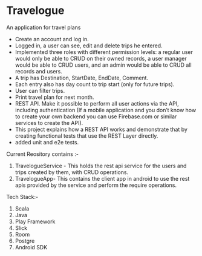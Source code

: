 # Travelogue



An application for travel plans

- Create an account and log in.
- Logged in, a user can see, edit and delete trips he entered.
- Implemented three roles with different permission levels: a regular user would only be able to CRUD on their owned records, a user manager would be able to CRUD users, and an admin would be able to CRUD all records and users.
- A trip has Destination, StartDate, EndDate, Comment.
- Each entry also has day count to trip start (only for future trips).
- User can filter trips.
- Print travel plan for next month.
- REST API. Make it possible to perform all user actions via the API, including authentication (If a mobile application and you don’t know how to create your own backend you can use Firebase.com or similar services to create the API).
- This project explains how a REST API works and demonstrate that by creating functional tests that use the REST Layer directly. 
- added unit and e2e tests.



Current Reository contains :-

1. TravelogueService - This holds the rest api service for the users and trips created by them, with CRUD operations.
2. TravelogueApp- This contains the client app in android to use the rest apis provided by the service and perform the require operations.


Tech Stack:-

1. Scala
2. Java
3. Play Framework
4. Slick
5. Room
6. Postgre
7. Android SDK

